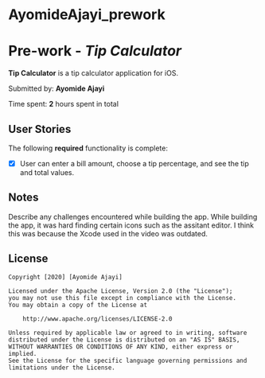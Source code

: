# AyomideAjayi_prework
# Pre-work - *Tip Calculator*

**Tip Calculator** is a tip calculator application for iOS.

Submitted by: **Ayomide Ajayi**

Time spent: **2** hours spent in total

## User Stories

The following **required** functionality is complete:

* [x] User can enter a bill amount, choose a tip percentage, and see the tip and total values.


## Notes

Describe any challenges encountered while building the app.
While building the app, it was hard finding certain icons such as the assitant editor. I think this was because the Xcode used in the video was outdated.
## License

    Copyright [2020] [Ayomide Ajayi]

    Licensed under the Apache License, Version 2.0 (the "License");
    you may not use this file except in compliance with the License.
    You may obtain a copy of the License at

        http://www.apache.org/licenses/LICENSE-2.0

    Unless required by applicable law or agreed to in writing, software
    distributed under the License is distributed on an "AS IS" BASIS,
    WITHOUT WARRANTIES OR CONDITIONS OF ANY KIND, either express or implied.
    See the License for the specific language governing permissions and
    limitations under the License.

